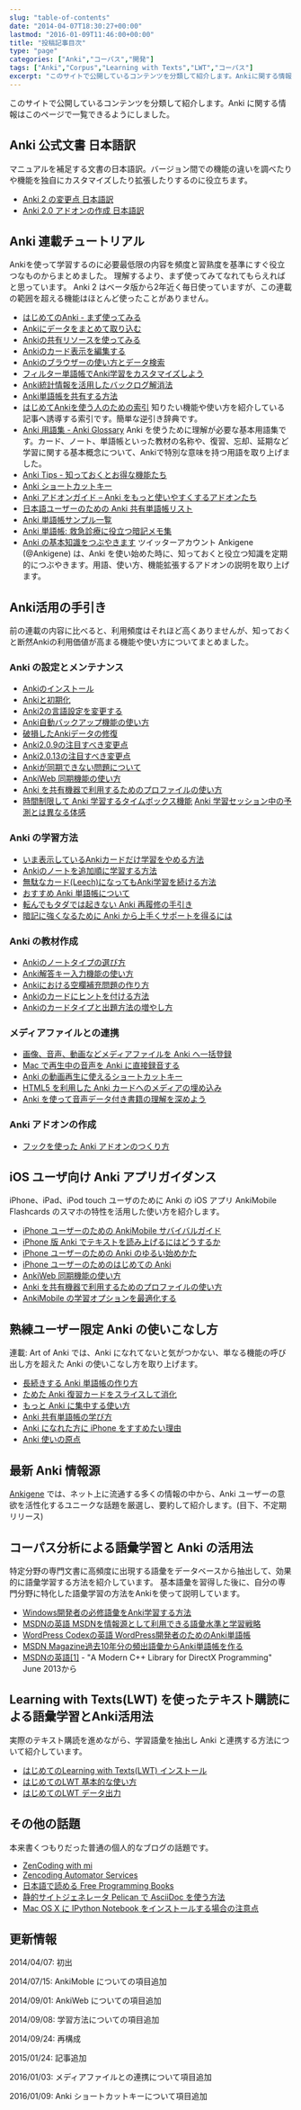 ```yaml
---
slug: "table-of-contents"
date: "2014-04-07T18:30:27+00:00"
lastmod: "2016-01-09T11:46:00+00:00"
title: "投稿記事目次"
type: "page"
categories: ["Anki","コーパス","開発"]
tags: ["Anki","Corpus","Learning with Texts","LWT","コーパス"]
excerpt: "このサイトで公開しているコンテンツを分類して紹介します。Ankiに関する情報はこのページで一覧できるようにしました。table of contents"
---
```

<section id="preamble">
<p>このサイトで公開しているコンテンツを分類して紹介します。Anki に関する情報はこのページで一覧できるようにしました。</p>
</section>
<section id="anki_公式文書_日本語訳">
  <div class="page-header">
    <h2>Anki 公式文書 日本語訳</h2>
  </div>
<p>マニュアルを補足する文書の日本語訳。バージョン間での機能の違いを調べたりや機能を独自にカスタマイズしたり拡張したりするのに役立ちます。</p>
<ul>
<li>
<a href="/changeinanki2/">Anki 2 の変更点 日本語訳</a>
</li>
<li>
<a href="/anki2addons/">Anki 2.0 アドオンの作成 日本語訳</a>
</li>
</ul>
</section>
<section id="anki_連載チュートリアル">
  <div class="page-header">
    <h2>Anki 連載チュートリアル</h2>
  </div>
<p>Ankiを使って学習するのに必要最低限の内容を頻度と習熟度を基準にすぐ役立つなものからまとめました。
理解するより、まず使ってみてなれてもらえればと思っています。
Anki 2 はベータ版から2年近く毎日使っていますが、この連載の範囲を超える機能はほとんど使ったことがありません。</p>
<ul>
<li>
<a href="/how-to-anki/">はじめてのAnki - まず使ってみる</a>
</li>
<li>
<a href="/how-to-import/">Ankiにデータをまとめて取り込む</a>
</li>
<li>
<a href="/how-to-use-shared-resources/">Ankiの共有リソースを使ってみる</a>
</li>
<li>
<a href="/how-to-edit-cards/">Ankiのカード表示を編集する</a>
</li>
<li>
<a href="/browser-overview/">Ankiのブラウザーの使い方とデータ検索</a>
</li>
<li>
<a href="/how-to-customize-learning/">フィルター単語帳でAnki学習をカスタマイズしよう</a>
</li>
<li>
<a href="/reduce-anki-backlog-with-stats/">Anki統計情報を活用したバックログ解消法</a>
</li>
<li>
<a href="/how-to-share-anki-decks/">Anki単語帳を共有する方法</a>
</li>
<li>
<a href="/index-how-to-anki/">はじめてAnkiを使う人のための索引</a>
知りたい機能や使い方を紹介している記事へ誘導する索引です。簡単な逆引き辞典です。
</li>
<li>
<a href="/anki_glossary/">Anki 用語集 - Anki Glossary</a>
Anki を使うために理解が必要な基本用語集です。カード、ノート、単語帳といった教材の名称や、復習、忘却、延期など学習に関する基本概念について、Ankiで特別な意味を持つ用語を取り上げました。
</li>
<li>
<a href="/anki-tips/">Anki Tips - 知っておくとお得な機能たち</a>
</li>
<li>
<a href="/anki-shortcuts/">Anki ショートカットキー</a>
</li>
<li>
<a href="/anki-addons-guide/">Anki アドオンガイド – Anki をもっと使いやすくするアドオンたち</a>
</li>
<li>
<a href="/shared-deck-list-in-japanese/">日本語ユーザーのための Anki 共有単語帳リスト</a>
</li>
<li>
<a href="/sample-decks/">Anki 単語帳サンプル一覧</a>
</li>
<li>
<a href="/ems-mnemonics/">Anki 単語帳: 救急診療に役立つ暗記メモ集</a>
</li>
<li>
<a href="/ankigene-bot-guide/">Anki の基本知識をつぶやきます</a>
ツイッターアカウント Ankigene (@Ankigene) は、Anki を使い始めた時に、知っておくと役立つ知識を定期的につぶやきます。用語、使い方、機能拡張するアドオンの説明を取り上げます。
</li>
</ul>
</section>
<section id="anki活用の手引き">
  <div class="page-header">
    <h2>Anki活用の手引き</h2>
  </div>
<p>前の連載の内容に比べると、利用頻度はそれほど高くありませんが、知っておくと断然Ankiの利用価値が高まる機能や使い方についてまとめました。</p>
<h3 id="anki_の設定とメンテナンス">Anki の設定とメンテナンス</h3>
<ul>
<li>
<a href="/install_anki/">Ankiのインストール</a>
</li>
<li>
<a href="/anki_reset/">Ankiと初期化</a>
</li>
<li>
<a href="/how-to-change-lang/">Anki2の言語設定を変更する</a>
</li>
<li>
<a href="/anki_automatic_backup/">Anki自動バックアップ機能の使い方</a>
</li>
<li>
<a href="/restore_corrupt_data/">破損したAnkiデータの修復</a>
</li>
<li>
<a href="/changes-in-anki209/">Anki2.0.9の注目すべき変更点</a>
</li>
<li>
<a href="/changes-in-anki2013/">Anki2.0.13の注目すべき変更点</a>
</li>
<li>
<a href="/anki-fail-to-sync/">Ankiが同期できない問題について</a>
</li>
<li>
<a href="/how-to-sync-with-ankiweb/">AnkiWeb 同期機能の使い方</a>
</li>
<li>
<a href="/how-to-use-profile/">Anki を共有機器で利用するためのプロファイルの使い方</a>
</li>
<li>
<a href="/anki-timebox-time-limit/">時間制限して Anki 学習するタイムボックス機能</a>
<a href="/study-session-with-the-unexpected/">Anki 学習セッション中の予測とは異なる体感</a>
</li>
</ul>
<h3 id="anki_の学習方法">Anki の学習方法</h3>
<ul>
<li>
<a href="/how-to-suspend-this-card/">いま表示しているAnkiカードだけ学習をやめる方法</a>
</li>
<li>
<a href="/learn_in_original_sequence/">Ankiのノートを追加順に学習する方法</a>
</li>
<li>
<a href="/management_of_leeches/">無駄なカード(Leech)になってもAnki学習を続ける方法</a>
</li>
<li>
<a href="/suitable-deck/">おすすめ Anki 単語帳について</a>
</li>
<li>
<a href="/anki-restore-guide/">転んでもタダでは起きない Anki 再履修の手引き</a>
</li>
<li>
<a href="/learn-with-anki/">暗記に強くなるために Anki から上手くサポートを得るには</a>
</li>
</ul>
<h3 id="anki_の教材作成">Anki の教材作成</h3>
<ul>
<li>
<a href="/how-to-choose-notetype/">Ankiのノートタイプの選び方</a>
</li>
<li>
<a href="/type_answer/">Anki解答キー入力機能の使い方</a>
</li>
<li>
<a href="/cloze-deletion/">Ankiにおける空欄補充問題の作り方</a>
</li>
<li>
<a href="/hint_field/">Ankiのカードにヒントを付ける方法</a>
</li>
<li>
<a href="/cardtype/">Ankiのカードタイプと出題方法の増やし方</a>
</li>
</ul>
<h3 id="メディアファイルとの連携">メディアファイルとの連携</h3>
<ul>
<li>
<a href="/bulk-import-media-files-into-anki/">画像、音声、動画などメディアファイルを Anki へ一括登録</a>
</li>
<li>
<a href="/audio-stdout-into-anki-for-mac/">Mac で再生中の音声を Anki に直接録音する</a>
</li>
<li>
<a href="/mplayer-shortcut-for-anki-video/">Anki の動画再生に使えるショートカットキー</a>
</li>
<li>
<a href="/html5-on-anki/">HTML5 を利用した Anki カードへのメディアの埋め込み</a>
</li>
<li>
<a href="/learn-audio-material-with-anki/">Anki を使って音声データ付き書籍の理解を深めよう</a>
</li>
</ul>
<h3 id="anki_アドオンの作成">Anki アドオンの作成</h3>
<ul>
<li>
<a href="/how_to_create_anki_add-ons/">フックを使った Anki アドオンのつくり方</a>
</li>
</ul>
</section>
<section id="ios_ユーザ向け_anki_アプリガイダンス">
  <div class="page-header">
    <h2>iOS ユーザ向け Anki アプリガイダンス</h2>
  </div>
<p>iPhone、iPad、iPod touch ユーザのために Anki の iOS アプリ AnkiMobile Flashcards のスマホの特性を活用した使い方を紹介します。</p>
<ul>
<li>
<a href="/ankimobile-survival-guide/">iPhone ユーザーのための AnkiMobile サバイバルガイド</a>
</li>
<li>
<a href="/speech-text-on-ankimobile/">iPhone 版 Anki でテキストを読み上げるにはどうするか</a>
</li>
<li>
<a href="/start-up-anki-for-iphone-users/">iPhone ユーザーのための Anki のゆるい始めかた</a>
</li>
<li>
<a href="/how-to-use-ankimobile/">iPhone ユーザーのためのはじめての Anki</a>
</li>
<li>
<a href="/how-to-sync-with-ankiweb/">AnkiWeb 同期機能の使い方</a>
</li>
<li>
<a href="/how-to-use-profile/">Anki を共有機器で利用するためのプロファイルの使い方</a>
</li>
<li>
<a href="/ankimobile-study-options/">AnkiMobile の学習オプションを最適化する</a>
</li>
</ul>
</section>
<section id="熟練ユーザー限定_anki_の使いこなし方">
  <div class="page-header">
    <h2>熟練ユーザー限定 Anki の使いこなし方</h2>
  </div>
<p>連載: Art of Anki では、Anki になれてないと気がつかない、単なる機能の呼び出し方を超えた Anki の使いこなし方を取り上げます。</p>
<ul>
<li>
<a href="/how-to-make-anki-decks-sustainable/">長続きする Anki 単語帳の作り方</a>
</li>
<li>
<a href="/cutting-up-your-anki-backlog/">ためた Anki 復習カードをスライスして消化</a>
</li>
<li>
<a href="/bias-free-anki-learning/">もっと Anki に集中する使い方</a>
</li>
<li>
<a href="/anki-learning-with-shared-decks/">Anki 共有単語帳の学び方</a>
</li>
<li>
<a href="/anki-mastery-calls-for-iphone/">Anki になれた方に iPhone をすすめたい理由</a>
</li>
<li>
<a href="/anki-basics/">Anki 使いの原点</a>
</li>
</ul>
</section>
<section id="最新_anki_情報源">
  <div class="page-header">
    <h2>最新 Anki 情報源</h2>
  </div>
<p><a href="http://ankigene.luminousspice.com">Ankigene</a> では、ネット上に流通する多くの情報の中から、Anki ユーザーの意欲を活性化するユニークな話題を厳選し、要約して紹介します。(目下、不定期リリース)</p>
</section>
<section id="コーパス分析による語彙学習と_anki_の活用法">
  <div class="page-header">
    <h2>コーパス分析による語彙学習と Anki の活用法</h2>
  </div>
<p>特定分野の専門文書に高頻度に出現する語彙をデータベースから抽出して、効果的に語彙学習する方法を紹介しています。
基本語彙を習得した後に、自分の専門分野に特化した語彙学習の方法をAnkiを使って説明しています。</p>
<ul>
<li>
<a href="/frequent-words-in-msdn/">Windows開発者の必修語彙をAnki学習する方法</a>
</li>
<li>
<a href="/words-in-msdn/">MSDNの英語 MSDNを情報源として利用できる語彙水準と学習戦略</a>
</li>
<li>
<a href="/frequent-words-in-wordpress-codex/">WordPress Codexの英語 WordPress開発者のためのAnki単語帳</a>
</li>
<li>
<a href="/frequent-words-in-msdn-magazine-in-10years/">MSDN Magazine過去10年分の頻出語彙からAnki単語帳を作る</a>
</li>
<li>
<a href="/words_in_msdn_20130601/">MSDNの英語[1]</a> - "A Modern C++ Library for DirectX Programming" June 2013から
</li>
</ul>
</section>
<section id="learning_with_texts_lwt_を使ったテキスト購読による語彙学習とanki活用法">
  <div class="page-header">
    <h2>Learning with Texts(LWT) を使ったテキスト購読による語彙学習とAnki活用法</h2>
  </div>
<p>実際のテキスト購読を進めながら、学習語彙を抽出し Anki と連携する方法について紹介しています。</p>
<ul>
<li>
<a href="/how_to_lwt_install/">はじめてのLearning with Texts(LWT) インストール</a>
</li>
<li>
<a href="/lwt_basics/">はじめてのLWT 基本的な使い方</a>
</li>
<li>
<a href="/how_to_export_for_anki/">はじめてのLWT データ出力</a>
</li>
</ul>
</section>
<section id="その他の話題">
  <div class="page-header">
    <h2>その他の話題</h2>
  </div>
<p>本来書くつもりだった普通の個人的なブログの話題です。</p>
<ul>
<li>
<a href="/zen-coding-with-mi/">ZenCoding with mi</a>
</li>
<li>
<a href="/zencoding-automator-services/">Zencoding Automator Services</a>
</li>
<li>
<a href="/japanese-free-programming-books/">日本語で読める Free Programming Books</a>
</li>
<li>
<a href="/pelican_with_asciidoc/">静的サイトジェネレータ Pelican で AsciiDoc を使う方法</a>
</li>
<li>
<a href="/ipython-notebook-installation-on-macosx/">Mac OS X に IPython Notebook をインストールする場合の注意点</a>
</li>
</ul>
</section>
<section id="更新情報">
  <div class="page-header">
    <h2>更新情報</h2>
  </div>
<p>2014/04/07: 初出</p>
<p>2014/07/15: AnkiMoble についての項目追加</p>
<p>2014/09/01: AnkiWeb についての項目追加</p>
<p>2014/09/08: 学習方法についての項目追加</p>
<p>2014/09/24: 再構成</p>
<p>2015/01/24: 記事追加</p>
<p>2016/01/03: メディアファイルとの連携について項目追加</p>
<p>2016/01/09: Anki ショートカットキーについて項目追加</p>
</section>


